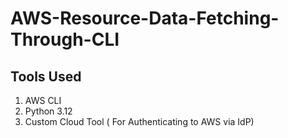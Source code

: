 # AWS-Resource-Data-Fetching-Through-CLI
## Tools Used
  1. AWS CLI
  2. Python 3.12
  3. Custom Cloud Tool ( For Authenticating to AWS via IdP)

